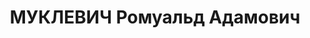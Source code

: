 ---
title: МУКЛЕВИЧ Ромуальд Адамович
description: 'Род. в 1890, Гродненская губ., г. Белосток, поляк, обр.: самообразование,
  член ВКП(б). Проживал: Москва, ул. Серафимовича, д. 2 (Дом правительства), кв. 334.
  Зам. наркома оборонной промышленности СССР

  Арестован 28.05.1937. Обв.: шпионаж. Приговор: ВК ВС СССР, 08.02.1938 – ВМН. Расстрелян
  10.02.1938, г.Москва.

  Реабилитирован ВК ВС СССР май 1956'
---